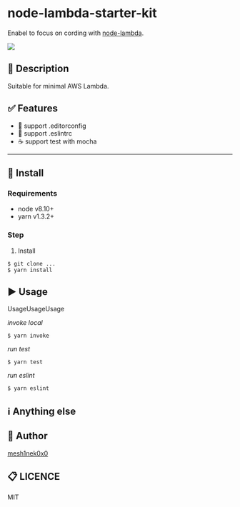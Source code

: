 # node-lambda-starter-kit

Enabel to focus on cording with [node-lambda](https://github.com/motdotla/node-lambda).

![](	https://img.shields.io/circleci/project/github/RedSparr0w/node-csgo-parser.svg)
<!-- add ci status badge -->

## :pushpin: Description
Suitable for minimal AWS Lambda.

## :white_check_mark: Features
<!-- list up your product features. -->
- :art: support .editorconfig
- :shirt: support .eslintrc
- :coffee: support test with mocha

---

## :floppy_disk: Install
### Requirements
* node v8.10+
* yarn v1.3.2+

### Step
1. Install
```
$ git clone ...
$ yarn install
```

## :arrow_forward: Usage
UsageUsageUsage
<!-- show basic usage -->

*invoke local*
```
$ yarn invoke
```

*run test*
```
$ yarn test
```

*run eslint*
```
$ yarn eslint
```

## :information_source: Anything else
<!-- show how to test, how to contribute -->

## :pencil: Author
[mesh1nek0x0](https://github.com/mesh1neko)

## :clipboard: LICENCE
MIT